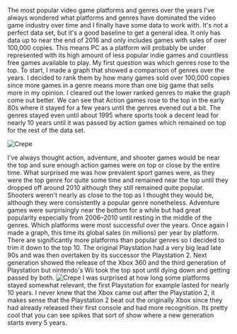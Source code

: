The most popular video game platforms and genres over the years
I've always wondered what platforms and genres have dominated the video game industry over time and I finally have some data to work with. It's not a perfect data set, but it's a good baseline to get a general idea. It only has data up to near the end of 2016 and only includes games with sales of over 100,000 copies. This means PC as a platform will probably be under represented with its high amount of less popular indie games and countless free games available to play.
My first question was which genres rose to the top. To start, I made a graph that showed a comparison of genres over the years. I decided to rank them by how many games sold over 100,000 copies since more games in a genre means more than one big game that sells more in my opinion. I cleared out the lower ranked genres to make the graph come out better. We can see that Action games rose to the top in the early 80s where it stayed for a few years until the genres evened out a bit. The genres stayed even until about 1995 where sports took a decent lead for nearly 10 years until it was passed by action games which remained on top for the rest of the data set.

![Crepe](https://cdn-images-1.medium.com/max/800/1*Q5zBl-UCfqqLFb6FPPZjJQ.png)

I've always thought action, adventure, and shooter games would be near the top and sure enough action games were on top or close by the entire time. What surprised me was how prevalent sport games were, as they were the top genre for quite some time and remained near the top until they dropped off around 2010 although they still remained quite popular. Shooters weren't nearly as close to the top as I thought they would be, although they were consistently a popular genre nonetheless. Adventure games were surprisingly near the bottom for a while but had great popularity especially from 2006–2010 until resting in the middle of the genres.
Which platforms were most successful over the years.
Once again I made a graph, this time its global sales (in millions) per year by platform. There are significantly more platforms than popular genres so I decided to trim it down to the top 10. The original Playstation had a very big lead late 90s and was then overtaken by its successor the Playstation 2. Next generation showed the release of the Xbox 360 and the third generation of Playstation but nintendo's Wii took the top spot until dying down and getting passed by both.
![Crepe](https://cdn-images-1.medium.com/max/800/1*qwzEuAYGf4TkzcshGtvRVw.png)
I was surprised at how long some platforms stayed somewhat relevant, the first Playstation for example lasted for nearly 10 years. I never knew that the Xbox came out after the Playstation 2, it makes sense that the Playstation 2 beat out the originally Xbox since they had already released their first console and had more recognition. Its pretty cool that you can see spikes that sort of show where a new generation starts every 5 years.
